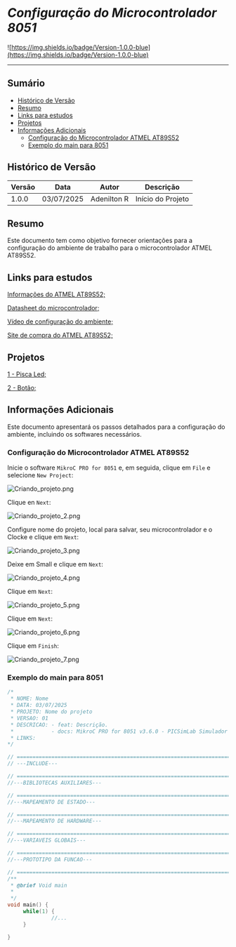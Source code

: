 # _Configuração do Microcontrolador 8051_

![https://img.shields.io/badge/Version-1.0.0-blue](https://img.shields.io/badge/Version-1.0.0-blue)

---

## Sumário

- [Histórico de Versão](#histórico-de-versão)
- [Resumo](#resumo)
- [Links para estudos](#links-para-estudos)
- [Projetos](#projetos)
- [Informações Adicionais](#informações-adicionais)
    - [Configuração do Microcontrolador ATMEL AT89S52](#configuração-do-microcontrolador-atmel-at89s52)
    - [Exemplo do main para 8051](#exemplo-do-main-para-8051)

## Histórico de Versão

| Versão | Data       | Autor       | Descrição         |
|--------|------------|-------------|-------------------|
| 1.0.0  | 03/07/2025 | Adenilton R | Início do Projeto |

## Resumo

Este documento tem como objetivo fornecer orientações para a configuração do ambiente de trabalho para o microcontrolador ATMEL AT89S52.

## Links para estudos

[Informações do ATMEL AT89S52;](https://www.microchip.com/en-us/product/at89s52)

[Datasheet do microcontrolador;](https://ww1.microchip.com/downloads/en/DeviceDoc/doc1919.pdf)

[Vídeo de configuração do ambiente;](https://www.youtube.com/watch?v=QY_adW902Uw&t)

[Site de compra do ATMEL AT89S52;](https://www.saravati.com.br/microcontrolador-at89s52-24pu-dip-40-pin.html)

## Projetos

[1 - Pisca Led;]()

[2 - Botão;]()

## Informações Adicionais

Este documento apresentará os passos detalhados para a configuração do ambiente, incluindo os softwares necessários.

### Configuração do Microcontrolador ATMEL AT89S52

Inicie o software `MikroC PRO for 8051` e, em seguida, clique em `File` e selecione `New Project`:

![Criando_projeto.png](Docs/Criando_projeto.png)

Clique en `Next`:

![Criando_projeto_2.png](Docs/Criando_projeto_2.png)

Configure nome do projeto, local para salvar, seu microcontrolador e o Clocke e clique em `Next`:

![Criando_projeto_3.png](Docs/Criando_projeto_3.png)

Deixe em Small e clique em `Next`:

![Criando_projeto_4.png](Docs/Criando_projeto_4.png)

Clique em `Next`:

![Criando_projeto_5.png](Docs/Criando_projeto_5.png)

Clique em `Next`:

![Criando_projeto_6.png](Docs/Criando_projeto_6.png)

Clique em `Finish`:

![Criando_projeto_7.png](Docs/Criando_projeto_7.png)

### Exemplo do main para 8051

```c
/*
 * NOME: Nome
 * DATA: 03/07/2025
 * PROJETO: Nome do projeto
 * VERSAO: 01
 * DESCRICAO: - feat: Descrição.
 *            - docs: MikroC PRO for 8051 v3.6.0 - PICSimLab Simulador 0.9.1
 * LINKS: 
*/

// ========================================================================================================
// ---INCLUDE---

// ========================================================================================================
//---BIBLIOTECAS AUXILIARES---

// ========================================================================================================
//---MAPEAMENTO DE ESTADO---

// ========================================================================================================
//---MAPEAMENTO DE HARDWARE---

// ========================================================================================================
//---VARIAVEIS GLOBAIS---

// ========================================================================================================
//---PROTOTIPO DA FUNCAO---

// ========================================================================================================
/**
 * @brief Void main
 *
 */
void main() {
     while(1) {
              //...
     }

}
```